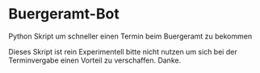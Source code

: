 # Buergeramt-Bot
Python Skript um schneller einen Termin beim Buergeramt zu bekommen 

Dieses Skript ist rein Experimentell bitte nicht nutzen um sich bei der Terminvergabe einen Vorteil zu verschaffen. Danke.
